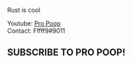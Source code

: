 Rust is cool

Youtube: [Pro Poop](https://www.youtube.com/channel/UCm5uf5rzHRlhXIch6ggNH6w) \
Contact: Fffff9#9011

## SUBSCRIBE TO PRO POOP!
